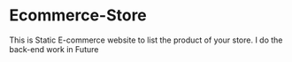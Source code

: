 # Ecommerce-Store
This is Static E-commerce website to list the product of your store. I do the back-end work in Future

